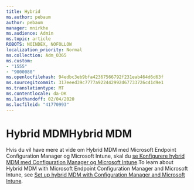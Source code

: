 ```yaml
---
title: Hybrid
ms.author: pebaum
author: pebaum
manager: mnirkhe
ms.audience: Admin
ms.topic: article
ROBOTS: NOINDEX, NOFOLLOW
localization_priority: Normal
ms.collection: Adm_O365
ms.custom:
- "1555"
- "9000080"
ms.openlocfilehash: 94edbc3eb9bfa42367566792f231eab464d6d63f
ms.sourcegitcommit: 317eeed39c7777a922442992d67733726c41d9e1
ms.translationtype: MT
ms.contentlocale: da-DK
ms.lasthandoff: 02/04/2020
ms.locfileid: "41770993"
---
```

# <a name="hybrid-mdm"></a><span data-ttu-id="3aecf-102">Hybrid MDM</span><span class="sxs-lookup"><span data-stu-id="3aecf-102">Hybrid MDM</span></span>

<span data-ttu-id="3aecf-103">Hvis du vil have mere at vide om Hybrid MDM med Microsoft Endpoint Configuration Manager og Microsoft Intune, skal du [se Konfigurere hybrid MDM med Configuration Manager og Microsoft Intune](https://docs.microsoft.com/configmgr/mdm/deploy-use/setup-hybrid-mdm).</span><span class="sxs-lookup"><span data-stu-id="3aecf-103">To learn about Hybrid MDM with Microsoft Endpoint Configuration Manager and Microsoft Intune, see [Set up hybrid MDM with Configuration Manager and Microsoft Intune](https://docs.microsoft.com/configmgr/mdm/deploy-use/setup-hybrid-mdm).</span></span>